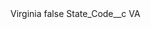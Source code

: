 <?xml version="1.0" encoding="UTF-8"?>
<CustomMetadata xmlns="http://soap.sforce.com/2006/04/metadata" xmlns:xsi="http://www.w3.org/2001/XMLSchema-instance" xmlns:xsd="http://www.w3.org/2001/XMLSchema">
    <label>Virginia</label>
    <protected>false</protected>
    <values>
        <field>State_Code__c</field>
        <value xsi:type="xsd:string">VA</value>
    </values>
</CustomMetadata>
